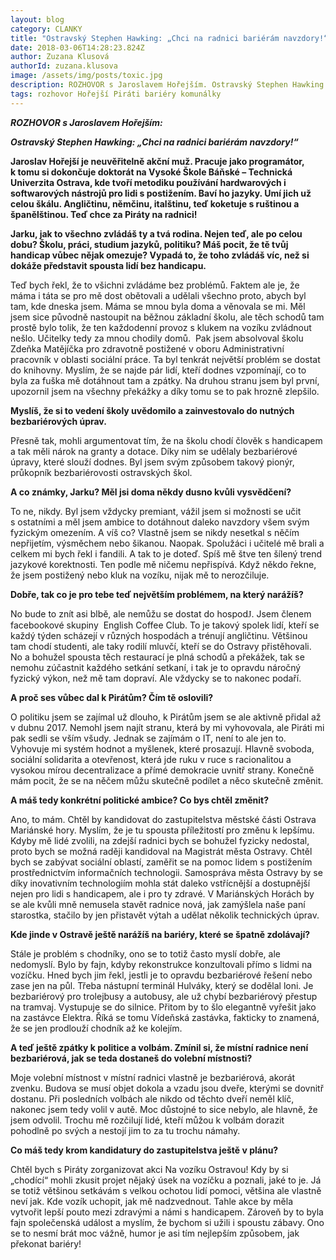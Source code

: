 ```yaml
---
layout: blog
category: CLANKY
title: "Ostravský Stephen Hawking: „Chci na radnici bariérám navzdory!“"
date: 2018-03-06T14:28:23.824Z
author: Zuzana Klusová
authorId: zuzana.klusova
image: /assets/img/posts/toxic.jpg
description: ROZHOVOR s Jaroslavem Hořejším. Ostravský Stephen Hawking: Chci na radnici bariérám navzdory!
tags: rozhovor Hořejší Piráti bariéry komunálky
---
```


**_ROZHOVOR s Jaroslavem Hořejším:_**

**_Ostravský Stephen Hawking: „Chci na radnici bariérám navzdory!“_**

**Jaroslav Hořejší je neuvěřitelně akční muž. Pracuje jako programátor, k tomu si dokončuje doktorát na Vysoké Škole Báňské – Technická Univerzita Ostrava, kde tvoří metodiku používání hardwarových i softwarových nástrojů pro lidi s postižením. Baví ho jazyky. Umí jich už celou škálu. Angličtinu, němčinu, italštinu, teď koketuje s ruštinou a španělštinou. Teď chce za Piráty na radnici!**

**Jarku, jak to všechno zvládáš ty a tvá rodina. Nejen teď, ale po celou dobu? Školu, práci, studium jazyků, politiku? Máš pocit, že tě tvůj handicap vůbec nějak omezuje? Vypadá to, že toho zvládáš víc, než si dokáže představit spousta lidí bez handicapu.**

Teď bych řekl, že to všichni zvládáme bez problémů. Faktem ale je, že máma i táta se pro mě dost obětovali a udělali všechno proto, abych byl tam, kde dneska jsem. Máma se mnou byla doma a věnovala se mi. Měl jsem sice původně nastoupit na běžnou základní školu, ale těch schodů tam prostě bylo tolik, že ten každodenní provoz s klukem na vozíku zvládnout nešlo. Učitelky tedy za mnou chodily domů.  Pak jsem absolvoval školu Zdeňka Matějíčka pro zdravotně postižené v oboru Administrativní pracovník v oblasti sociální práce. Ta byl tenkrát největší problém se dostat do knihovny. Myslím, že se najde pár lidí, kteří dodnes vzpomínají, co to byla za fuška mě dotáhnout tam a zpátky. Na druhou stranu jsem byl první, upozornil jsem na všechny překážky a díky tomu se to pak hrozně zlepšilo.

**Myslíš, že si to vedení školy uvědomilo a zainvestovalo do nutných bezbariérových úprav.**

Přesně tak, mohli argumentovat tím, že na školu chodí člověk s handicapem a tak měli nárok na granty a dotace. Díky nim se udělaly bezbariérové úpravy, které slouží dodnes. Byl jsem svým způsobem takový pionýr, průkopník bezbariérovosti ostravských škol.

**A co známky, Jarku? Měl jsi doma někdy dusno kvůli vysvědčení?**

To ne, nikdy. Byl jsem vždycky premiant, vážil jsem si možnosti se učit s ostatními a měl jsem ambice to dotáhnout daleko navzdory všem svým fyzickým omezením. A víš co? Vlastně jsem se nikdy nesetkal s něčím nepřijetím, výsměchem nebo šikanou. Naopak. Spolužáci i učitelé mě brali a celkem mi bych řekl i fandili. A tak to je doteď. Spíš mě štve ten šílený trend jazykové korektnosti. Ten podle mě ničemu nepřispívá. Když někdo řekne, že jsem postižený nebo kluk na vozíku, nijak mě to nerozčiluje.

**Dobře, tak co je pro tebe teď největším problémem, na který narážíš?**

No bude to znít asi blbě, ale nemůžu se dostat do hospod<span style="font-family:Wingdings;mso-ascii-font-family:Calibri;mso-ascii-theme-font:
minor-latin;mso-hansi-font-family:Calibri;mso-hansi-theme-font:minor-latin;
mso-char-type:symbol;mso-symbol-font-family:Wingdings">J</span>. Jsem členem facebookové skupiny  English Coffee Club. To je takový spolek lidí, kteří se každý týden scházejí v různých hospodách a trénují angličtinu. Většinou tam chodí studenti, ale taky rodilí mluvčí, kteří se do Ostravy přistěhovali. No a bohužel spousta těch restaurací je plná schodů a překážek, tak se nemohu zúčastnit každého setkání setkaní, i tak je to opravdu náročný fyzický výkon, než mě tam dopraví. Ale vždycky se to nakonec podaří.

**A proč ses vůbec dal k Pirátům? Čím tě oslovili?**

O politiku jsem se zajímal už dlouho, k Pirátům jsem se ale aktivně přidal až v dubnu 2017\. Nemohl jsem najít stranu, která by mi vyhovovala, ale Piráti mi pak sedli se vším všudy. Jednak se zajímám o IT, není to ale jen to. Vyhovuje mi systém hodnot a myšlenek, které prosazují. Hlavně svoboda, sociální solidarita a otevřenost, která jde ruku v ruce s racionalitou a vysokou mírou decentralizace a přímé demokracie uvnitř strany. Konečně mám pocit, že se na něčem můžu skutečně podílet a něco skutečně změnit.

**A máš tedy konkrétní politické ambice? Co bys chtěl změnit?**

Ano, to mám. Chtěl by kandidovat do zastupitelstva městské části Ostrava Mariánské hory. Myslím, že je tu spousta příležitostí pro změnu k lepšímu. Kdyby mě lidé zvolili, na zdejší radnici bych se bohužel fyzicky nedostal, proto bych se možná raději kandidoval na Magistrát města Ostravy. Chtěl bych se zabývat sociální oblastí, zaměřit se na pomoc lidem s postižením prostřednictvím informačních technologii. Samospráva města Ostravy by se díky inovativním technologiím mohla stát daleko vstřícnější a dostupnější nejen pro lidi s handicapem, ale i pro ty zdravé. V Mariánských Horách by se ale kvůli mně nemusela stavět radnice nová, jak zamýšlela naše paní starostka, stačilo by jen přistavět výtah a udělat několik technických úprav.

**Kde jinde v Ostravě ještě narážíš na bariéry, které se špatně zdolávají?**

Stále je problém s chodníky, ono se to totiž často myslí dobře, ale nedomyslí. Bylo by fajn, kdyby rekonstrukce konzultovali přímo s lidmi na vozíčku. Hned bych jim řekl, jestli je to opravdu bezbariérové řešení nebo zase jen na půl. Třeba nástupní terminál Hulváky, který se dodělal loni. Je bezbariérový pro trolejbusy a autobusy, ale už chybí bezbariérový přestup na tramvaj. Vystupuje se do silnice. Přitom by to šlo elegantně vyřešit jako na zastávce Elektra. Říká se tomu Vídeňská zastávka, fakticky to znamená, že se jen prodlouží chodník až ke kolejím.

**A teď ještě zpátky k politice a volbám. Zmínil si, že místní radnice není bezbariérová, jak se teda dostaneš do volební místnosti?**

Moje volební místnost v místní radnici vlastně je bezbariérová, akorát zvenku. Budova se musí objet dokola a vzadu jsou dveře, kterými se dovnitř dostanu. Při posledních volbách ale nikdo od těchto dveří neměl klíč, nakonec jsem tedy volil v autě. Moc důstojné to sice nebylo, ale hlavně, že jsem odvolil. Trochu mě rozčilují lidé, kteří můžou k volbám dorazit pohodlně po svých a nestojí jim to za tu trochu námahy.

**Co máš tedy krom kandidatury do zastupitelstva ještě v plánu?**

Chtěl bych s Piráty zorganizovat akci Na vozíku Ostravou! Kdy by si „chodící“ mohli zkusit projet nějaký úsek na vozíčku a poznali, jaké to je. Já se totiž většinou setkávám s velkou ochotou lidí pomoci, většina ale vlastně neví jak. Kde vozík uchopit, jak mě nadzvednout. Tahle akce by měla vytvořit lepší pouto mezi zdravými a námi s handicapem. Zároveň by to byla fajn společenská událost a myslím, že bychom si užili i spoustu zábavy. Ono se to nesmí brát moc vážně, humor je asi tím nejlepším způsobem, jak překonat bariéry!